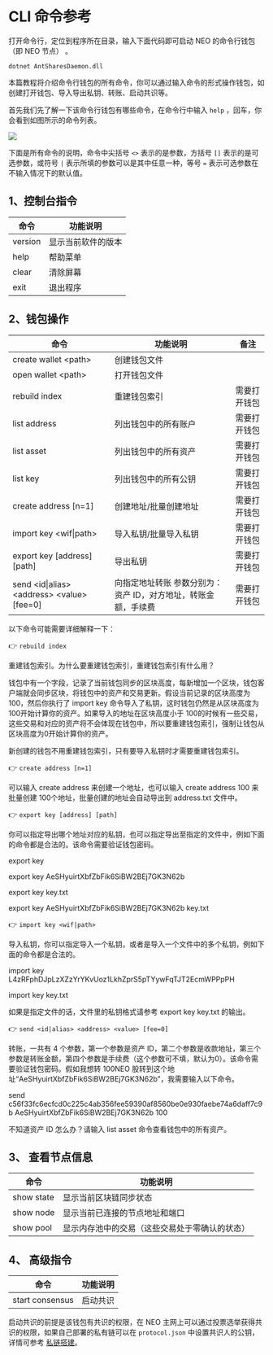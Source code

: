 # CLI 命令参考

打开命令行，定位到程序所在目录，输入下面代码即可启动 NEO 的命令行钱包（即 NEO 节点） 。

`dotnet AntSharesDaemon.dll`

本篇教程将介绍命令行钱包的所有命令，你可以通过输入命令的形式操作钱包，如创建打开钱包、导入导出私钥、转账、启动共识等。

首先我们先了解一下该命令行钱包有哪些命令，在命令行中输入 `help` ，回车，你会看到如图所示的命令列表。

![](~/images/2017-05-17_12-30-05.jpg)

下面是所有命令的说明，命令中尖括号 `<>` 表示的是参数，方括号 `[]` 表示的是可选参数，或符号 `|` 表示所填的参数可以是其中任意一种，等号 `=` 表示可选参数在不输入情况下的默认值。

## 1、控制台指令

| 命令      | 功能说明      |
| ------- | --------- |
| version | 显示当前软件的版本 |
| help    | 帮助菜单      |
| clear   | 清除屏幕      |
| exit    | 退出程序      |

## 2、钱包操作

| 命令                                       | 功能说明                             | 备注     |
| ---------------------------------------- | -------------------------------- | ------ |
| create wallet \<path>                    | 创建钱包文件                           |        |
| open wallet \<path>                      | 打开钱包文件                           |        |
| rebuild index                            | 重建钱包索引                           | 需要打开钱包 |
| list address                             | 列出钱包中的所有账户                       | 需要打开钱包 |
| list asset                               | 列出钱包中的所有资产                       | 需要打开钱包 |
| list key                                 | 列出钱包中的所有公钥                       | 需要打开钱包 |
| create address [n=1]                     | 创建地址/批量创建地址                      | 需要打开钱包 |
| import key \<wif\|path>                  | 导入私钥/批量导入私钥                      | 需要打开钱包 |
| export key \[address] [path]             | 导出私钥                             | 需要打开钱包 |
| send \<id\|alias> \<address> \<value> [fee=0] | 向指定地址转账 参数分别为：资产 ID，对方地址，转账金额，手续费 | 需要打开钱包 |

以下命令可能需要详细解释一下：

👉 `rebuild index` 

重建钱包索引。为什么要重建钱包索引，重建钱包索引有什么用？

钱包中有一个字段，记录了当前钱包同步的区块高度，每新增加一个区块，钱包客户端就会同步区块，将钱包中的资产和交易更新。假设当前记录的区块高度为 100，然后你执行了 import key 命令导入了私钥，这时钱包仍然是从区块高度为 100开始计算你的资产。如果导入的地址在区块高度小于 100的时候有一些交易，这些交易和对应的资产将不会体现在钱包中，所以要重建钱包索引，强制让钱包从区块高度为0开始计算你的资产。

新创建的钱包不用重建钱包索引，只有要导入私钥时才需要重建钱包索引。

👉 `create address [n=1]` 

可以输入 create address  来创建一个地址，也可以输入 create address 100 来批量创建 100个地址，批量创建的地址会自动导出到 address.txt 文件中。

👉 `export key [address] [path]`

你可以指定导出哪个地址对应的私钥，也可以指定导出至指定的文件中，例如下面的命令都是合法的。该命令需要验证钱包密码。

export key

export key AeSHyuirtXbfZbFik6SiBW2BEj7GK3N62b

export key key.txt

export key AeSHyuirtXbfZbFik6SiBW2BEj7GK3N62b key.txt

👉  `import key <wif|path>`

导入私钥，你可以指定导入一个私钥，或者是导入一个文件中的多个私钥，例如下面的命令都是合法的。

import key L4zRFphDJpLzXZzYrYKvUoz1LkhZprS5pTYywFqTJT2EcmWPPpPH

import key key.txt

如果是指定文件的话，文件里的私钥格式请参考 export key key.txt 的输出。

👉 `send <id|alias> <address> <value> [fee=0]`

转账，一共有 4 个参数，第一个参数是资产 ID，第二个参数是收款地址，第三个参数是转账金额，第四个参数是手续费（这个参数可不填，默认为0）。该命令需要验证钱包密码。假如我想转 100NEO 股转到这个地址“AeSHyuirtXbfZbFik6SiBW2BEj7GK3N62b”，我需要输入以下命令。

send c56f33fc6ecfcd0c225c4ab356fee59390af8560be0e930faebe74a6daff7c9b AeSHyuirtXbfZbFik6SiBW2BEj7GK3N62b 100

不知道资产 ID 怎么办？请输入 list asset 命令查看钱包中的所有资产。

## 3、 查看节点信息

| 命令         | 功能说明                    |
| ---------- | ----------------------- |
| show state | 显示当前区块链同步状态             |
| show node  | 显示当前已连接的节点地址和端口         |
| show pool  | 显示内存池中的交易（这些交易处于零确认的状态） |
## 4、 高级指令

| 命令              | 功能说明 |
| --------------- | ---- |
| start consensus | 启动共识 |
启动共识的前提是该钱包有共识的权限，在 NEO 主网上可以通过投票选举获得共识的权限，如果自己部署的私有链可以在 `protocol.json` 中设置共识人的公钥，详情可参考 [私链搭建](private-chain.md)。


